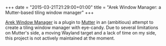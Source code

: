 +++
date = "2015-03-21T21:29:00+01:00"
title = "Arek Window Manager: a Mutter-based tiling window manager"
+++

[Arek Window Manager](https://github.com/Hjdskes/arek-wm) is a plugin to
[Mutter](https://en.wikipedia.org/wiki/Mutter_(software)) in an (ambitious)
attempt to create a tiling window manager with eye-candy. Due to several
limitations on Mutter's side, a moving Wayland target and a lack of time on my
side, this project is not actively maintained at the moment.

